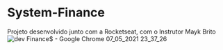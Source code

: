 # System-Finance
Projeto desenvolvido junto com a Rocketseat, com o Instrutor Mayk Brito
![dev Finance$ - Google Chrome 07_05_2021 23_37_26](https://user-images.githubusercontent.com/62818922/117523070-3935aa80-af8d-11eb-88fc-0d38de233930.png)
